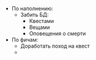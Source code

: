 * По наполнению:<br/>
    * Забить БД:<br/>
      * Квестами
      * Вещами
      * Оповещения о смерти
* По фичам:<br/>
    * Доработать поход на квест
    * 
    